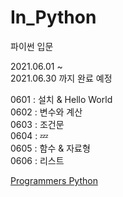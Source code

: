 # In_Python
파이썬 입문

2021.06.01 ~    
2021.06.30 까지 완료 예정   

0601 : 설치 & Hello World   
0602 : 변수와 계산   
0603 : 조건문   
0604 : 💤    
0605 : 함수 & 자료형   
0606 : 리스트


[Programmers Python](https://programmers.co.kr/learn/courses/2)
